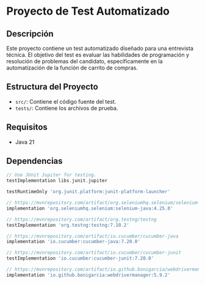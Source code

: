 # Proyecto de Test Automatizado

## Descripción
Este proyecto contiene un test automatizado diseñado para una entrevista técnica. El objetivo del test es evaluar las habilidades de programación y resolución de problemas del candidato, específicamente en la automatización de la función de carrito de compras.

## Estructura del Proyecto
- `src/`: Contiene el código fuente del test.
- `tests/`: Contiene los archivos de prueba.


## Requisitos
- Java 21

## Dependencias
```groovy
// Use JUnit Jupiter for testing.
testImplementation libs.junit.jupiter

testRuntimeOnly 'org.junit.platform:junit-platform-launcher'

// https://mvnrepository.com/artifact/org.seleniumhq.selenium/selenium-java
implementation 'org.seleniumhq.selenium:selenium-java:4.25.0'

// https://mvnrepository.com/artifact/org.testng/testng
testImplementation 'org.testng:testng:7.10.2'

// https://mvnrepository.com/artifact/io.cucumber/cucumber-java
implementation 'io.cucumber:cucumber-java:7.20.0'

// https://mvnrepository.com/artifact/io.cucumber/cucumber-junit
testImplementation 'io.cucumber:cucumber-junit:7.20.0'

// https://mvnrepository.com/artifact/io.github.bonigarcia/webdrivermanager
implementation 'io.github.bonigarcia:webdrivermanager:5.9.2'


